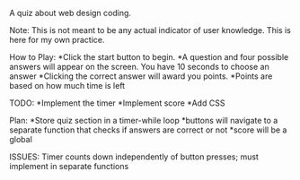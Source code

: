 A quiz about web design coding. 

Note: This is not meant to be any actual indicator of user knowledge. This is here for my own practice.

How to Play:
*Click the start button to begin.
*A question and four possible answers will appear on the screen. You have 10 seconds to choose an answer
*Clicking the correct answer will award you points.
*Points are based on how much time is left


TODO:
*Implement the timer
*Implement score
*Add CSS

Plan:
*Store quiz section in a timer-while loop
*buttons will navigate to a separate function that checks if answers are correct or not
*score will be a global


ISSUES:
Timer counts down independently of button presses; must implement in separate functions
